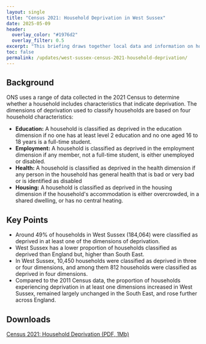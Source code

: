 ```yaml
---
layout: single
title: "Census 2021: Household Deprivation in West Sussex"
date: 2025-05-09
header: 
  overlay_color: "#1976d2"
  overlay_filter: 0.5
excerpt: "This briefing draws together local data and information on household deprivation in West Sussex, based on data from the 2021 Census."
toc: false
permalink: /updates/west-sussex-census-2021-household-deprivation/
---
```


## Background

ONS uses a range of data collected in the 2021 Census to determine whether a household includes characteristics that indicate deprivation. The dimensions of deprivation used to classify households are based on four household characteristics:

 + **Education:** A household is classified as deprived in the education dimension if no one has at least level 2 education and no one aged 16 to 18 years is a full-time student.
 + **Employment:** A household is classified as deprived in the employment dimension if any member, not a full-time student, is either unemployed or disabled.
 + **Health:** A household is classified as deprived in the health dimension if any person in the household has general health that is bad or very bad or is identified as disabled
 + **Housing:** A household is classified as deprived in the housing dimension if the household's accommodation is either overcrowded, in a shared dwelling, or has no central heating.


## Key Points

+ Around 49% of households in West Sussex (184,064) were classified as deprived in at least one of the dimensions of deprivation.
+ West Sussex has a lower proportion of households classified as deprived than England but, higher than South East.
+ In West Sussex, 10,450 households were classified as deprived in three or four dimensions, and among them 812 households were classified as deprived in four dimensions.
+ Compared to the 2011 Census data, the proportion of households experiencing deprivation in at least one dimensions increased in West Sussex, remained largely unchanged in the South East, and rose further across England.

## Downloads

[Census 2021: Household Deprivation (PDF, 1Mb)](/assets/pdf/west_sussex_household_deprivation_census_2021.pdf)
